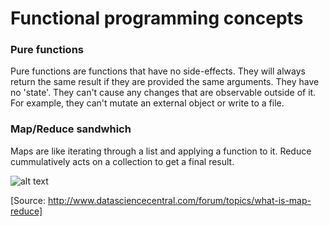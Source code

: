 # Functional programming concepts

### Pure functions
Pure functions are functions that have no side-effects. They will always return the same result if they are provided the same 
arguments. They have no 'state'. They can't cause any changes that are observable outside of it. For example, they can't 
mutate an external object or write to a file.


### Map/Reduce sandwhich
Maps are like iterating through a list and applying a function to it. Reduce cummulatively acts on a collection
to get a final result.

![alt text](http://api.ning.com/files/-3i3rVffQH2bautHoYhtuyn-BhEFBMR3TNXJzACS9ATLysgH7VID6G3-DRqv65rcjsIwZ7riHJZ9rtS9XGWzIc326dpaeNvF/bor55.PNG)

[Source: http://www.datasciencecentral.com/forum/topics/what-is-map-reduce]
